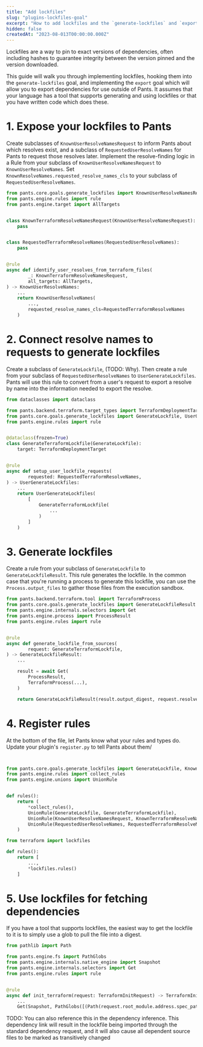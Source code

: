 ```yaml
---
title: "Add lockfiles"
slug: "plugins-lockfiles-goal"
excerpt: "How to add lockfiles and the `generate-lockfiles` and `export` goals."
hidden: false
createdAt: "2023-08-013T00:00:00.000Z"
---
```

Lockfiles are a way to pin to exact versions of dependencies, often including hashes to guarantee integrity between the version pinned and the version downloaded.

This guide will walk you through implementing lockfiles, hooking them into the `generate-lockfiles` goal, and implementing the `export` goal which will allow you to export dependencies for use outside of Pants. It assumes that your language has a tool that supports generating and using lockfiles or that you have written code which does these. 

# 1. Expose your lockfiles to Pants

Create subclasses of `KnownUserResolveNamesRequest` to inform Pants about which resolves exist, and a subclass of `RequestedUserResolveNames` for Pants to request those resolves later. Implement the resolve-finding logic in a Rule from your subclass of `KnownUserResolveNamesRequest` to `KnownUserResolveNames`. Set `KnownResolveNames.requested_resolve_names_cls` to your subclass of `RequestedUserResolveNames`. 

```python
from pants.core.goals.generate_lockfiles import KnownUserResolveNamesRequest, RequestedUserResolveNames, KnownUserResolveNames
from pants.engine.rules import rule
from pants.engine.target import AllTargets


class KnownTerraformResolveNamesRequest(KnownUserResolveNamesRequest):
    pass


class RequestedTerraformResolveNames(RequestedUserResolveNames):
    pass


@rule
async def identify_user_resolves_from_terraform_files(
        _: KnownTerraformResolveNamesRequest,
        all_targets: AllTargets,
) -> KnownUserResolveNames:
    ...
    return KnownUserResolveNames(
        ...,
        requested_resolve_names_cls=RequestedTerraformResolveNames
    )
```

# 2. Connect resolve names to requests to generate lockfiles

Create a subclass of `GenerateLockfile`, (TODO: Why). Then create a rule from your subclass of `RequestedUserResolveNames` to `UserGenerateLockfiles`. Pants will use this rule to convert from a user's request to export a resolve by name into the information needed to export the resolve.

```python
from dataclasses import dataclass

from pants.backend.terraform.target_types import TerraformDeploymentTarget
from pants.core.goals.generate_lockfiles import GenerateLockfile, UserGenerateLockfiles
from pants.engine.rules import rule


@dataclass(frozen=True)
class GenerateTerraformLockfile(GenerateLockfile):
    target: TerraformDeploymentTarget


@rule
async def setup_user_lockfile_requests(
        requested: RequestedTerraformResolveNames,
) -> UserGenerateLockfiles:
    ...
    return UserGenerateLockfiles(
        [
            GenerateTerraformLockfile(
                ...
            )
        ]
    )
```

# 3. Generate lockfiles

Create a rule from your subclass of `GenerateLockfile` to `GenerateLockfileResult`. This rule generates the lockfile. In the common case that you're running a process to generate this lockfile, you can use the `Process.output_files` to gather those files from the execution sandbox.

```python
from pants.backend.terraform.tool import TerraformProcess
from pants.core.goals.generate_lockfiles import GenerateLockfileResult
from pants.engine.internals.selectors import Get
from pants.engine.process import ProcessResult
from pants.engine.rules import rule


@rule
async def generate_lockfile_from_sources(
        request: GenerateTerraformLockfile,
) -> GenerateLockfileResult:
    ...

    result = await Get(
        ProcessResult,
        TerraformProcess(...),
    )

    return GenerateLockfileResult(result.output_digest, request.resolve_name, request.lockfile_dest)

```

# 4. Register rules

At the bottom of the file, let Pants know what your rules and types do. Update your plugin's `register.py` to tell Pants about them/

```python pants-plugins/terraform/lockfiles.py


from pants.core.goals.generate_lockfiles import GenerateLockfile, KnownUserResolveNamesRequest, RequestedUserResolveNames
from pants.engine.rules import collect_rules
from pants.engine.unions import UnionRule


def rules():
    return (
        *collect_rules(),
        UnionRule(GenerateLockfile, GenerateTerraformLockfile),
        UnionRule(KnownUserResolveNamesRequest, KnownTerraformResolveNamesRequest),
        UnionRule(RequestedUserResolveNames, RequestedTerraformResolveNames),
    )
```

```python pants-plugins/terraform/register.py
from terraform import lockfiles

def rules():
    return [
        ...,
        *lockfiles.rules()
    ]
```

# 5. Use lockfiles for fetching dependencies

If you have a tool that supports lockfiles, the easiest way to get the lockfile to it is to simply use a glob to pull the file into a digest.

```python
from pathlib import Path

from pants.engine.fs import PathGlobs
from pants.engine.internals.native_engine import Snapshot
from pants.engine.internals.selectors import Get
from pants.engine.rules import rule


@rule
async def init_terraform(request: TerraformInitRequest) -> TerraformInitResponse:
    ...
    Get(Snapshot, PathGlobs([(Path(request.root_module.address.spec_path) / ".terraform.lock.hcl").as_posix()])),
```

TODO: You can also reference this in the dependency inference. This dependency link will result in the lockfile being imported through the standard dependency request, and it will also cause all dependent source files to be marked as transitively changed
